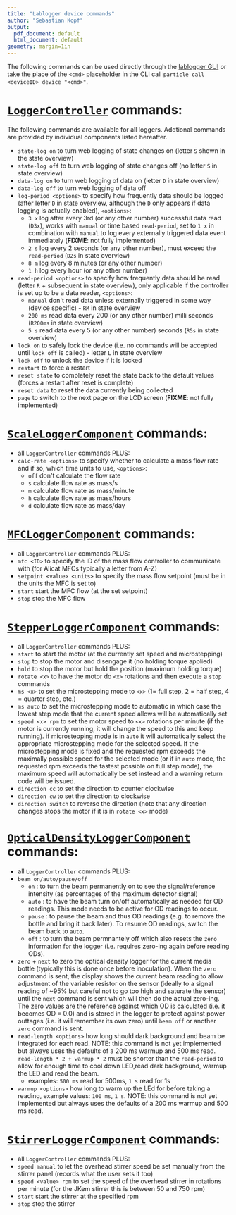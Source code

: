 ```yaml
---
title: "Lablogger device commands"
author: "Sebastian Kopf"
output:
  pdf_document: default
  html_document: default
geometry: margin=1in
---
```


The following commands can be used directly through the [lablogger GUI](https://github.com/KopfLab/lablogger) or take the place of the `<cmd>` placeholder in the CLI call `particle call <deviceID> device "<cmd>"`.

# [`LoggerController`](/src/modules/logger/LoggerController.h) commands:

The following commands are available for all loggers. Addtional commands are provided by individual components listed hereafter.

  - `state-log on` to turn web logging of state changes on (letter `S` shown in the state overview)
  - `state-log off` to turn web logging of state changes off (no letter `S` in state overview)
  - `data-log on` to turn web logging of data on (letter `D` in state overview)
  - `data-log off` to turn web logging of data off
  - `log-period <options>` to specify how frequently data should be logged (after letter `D` in state overview, although the `D` only appears if data logging is actually enabled), `<options>`:
    - `3 x` log after every 3rd (or any other number) successful data read (`D3x`), works with `manual` or time based `read-period`, set to `1 x` in combination with `manual` to log every externally triggered data event immediately (**FIXME**: not fully implemented)
    - `2 s` log every 2 seconds (or any other number), must exceed the `read-period` (`D2s` in state overview)
    - `8 m` log every 8 minutes (or any other number)
    - `1 h` log every hour (or any other number)
  - `read-period <options>` to specify how frequently data should be read (letter `R` + subsequent in state overview), only applicable if the controller is set up to be a data reader, `<options>`:
    - `manual` don't read data unless externally triggered in some way (device specific) - `RM` in state overview
    - `200 ms` read data every 200 (or any other number) milli seconds (`R200ms` in state overview)
    - `5 s` read data every 5 (or any other number) seconds (`R5s` in state overview)
  - `lock on` to safely lock the device (i.e. no commands will be accepted until `lock off` is called) - letter `L` in state overview
  - `lock off` to unlock the device if it is locked
  - `restart` to force a restart
  - `reset state` to completely reset the state back to the default values (forces a restart after reset is complete)
  - `reset data` to reset the data currently being collected
  - `page` to switch to the next page on the LCD screen (**FIXME**: not fully implemented)

# [`ScaleLoggerComponent`](/src/modules/scale/ScaleLoggerComponent.h) commands:

  - all `LoggerController` commands PLUS:
  - `calc-rate <options>` to specify whether to calculate a mass flow rate and if so, which time units to use, `<options>`:
    - `off` don't calculate the flow rate
    - `s` calculate flow rate as mass/s
    - `m` calculate flow rate as mass/minute
    - `h` calculate flow rate as mass/hours
    - `d` calculate flow rate as mass/day

# [`MFCLoggerComponent`](/src/modules/mfc/MFCLoggerComponent.h) commands:

  - all `LoggerController` commands PLUS:
  - `mfc <ID>` to specify the ID of the mass flow controller to communicate with (for Alicat MFCs typically a letter from A-Z)
  - `setpoint <value> <units>` to specify the mass flow setpoint (must be in the units the MFC is set to)
  - `start` start the MFC flow (at the set setpoint)
  - `stop` stop the MFC flow

# [`StepperLoggerComponent`](/src/modules/mfc/StepperLoggerComponent.h) commands:

  - all `LoggerController` commands PLUS:
  - `start` to start the motor (at the currently set speed and microstepping)
  - `stop` to stop the motor and disengage it (no holding torque applied)
  - `hold` to stop the motor but hold the position (maximum holding torque)
  - `rotate <x>` to have the motor do `<x>` rotations and then execute a `stop` commands
  - `ms <x>` to set the microstepping mode to `<x>` (1= full step, 2 = half step, 4 = quarter step, etc.)
  - `ms auto` to set the microstepping mode to automatic in which case the lowest step mode that the current speed allows will be automatically set
  - `speed <x> rpm` to set the motor speed to `<x>` rotations per minute (if the motor is currently running, it will change the speed to this and keep running). if microstepping mode is in `auto` it will automatically select the appropriate microstepping mode for the selected speed. If the microstepping mode is fixed and the requested rpm exceeds the maximally possible speed for the selected mode (or if in `auto` mode, the requested rpm exceeds the fastest possible on full step mode), the maximum speed will automatically be set instead and a warning return code will be issued.
  - `direction cc` to set the direction to counter clockwise
  - `direction cw` to set the direction to clockwise
  - `direction switch` to reverse the direction (note that any direction changes stops the motor if it is in `rotate <x>` mode)

# [`OpticalDensityLoggerComponent`](/src/modules/stirrer/OpticalDensityLoggerComponent.h) commands:

  - all `LoggerController` commands PLUS:
  - `beam on/auto/pause/off` 
    - `on` : to turn the beam permanently on to see the signal/reference intensity (as percentages of the maximum detector signal)
    - `auto` : to have the beam turn on/off automatically as needed for OD readings. This mode needs to be active for OD readings to occur.
    - `pause` : to pause the beam and thus OD readings (e.g. to remove the bottle and bring it back later). To resume OD readings, switch the beam back to `auto`. 
    - `off` : to turn the beam permnantely off which also resets the `zero` information for the logger (i.e. requires zero-ing again before reading ODs).
  - `zero` + `next` to zero the optical density logger for the current media bottle (typically this is done once before inoculation). When the `zero` command is sent, the display shows the current beam reading to allow adjustment of the variable resistor on the sensor (ideally to a signal reading of ~95% but careful not to go too high and saturate the sensor) until the `next` command is sent which will then do the actual zero-ing. The zero values are the reference against which OD is calculated (i.e. it becomes OD = 0.0) and is stored in the logger to protect against power outtages (i.e. it will remember its own zero) until `beam off` or another `zero` command is sent.
  - `read-length <options>` how long should dark background and beam be integrated for each read. NOTE: this command is not yet implemented but always uses the defaults of a 200 ms warmup and 500 ms read. `read-length * 2 + warmup * 2` must be shorter than the `read-period` to allow for enough time to cool down LED,read dark background, warmup the LED and read the beam. 
     - examples: `500 ms` read for 500ms, `1 s` read for 1s
  - `warmup <options>` how long to warm up the LEd for before taking a reading, example values: `100 ms`, `1 s`. NOTE: this command is not yet implemented but always uses the defaults of a 200 ms warmup and 500 ms read.

# [`StirrerLoggerComponent`](/src/modules/stirrer/StirrerLoggerComponent.h) commands:

  - all `LoggerController` commands PLUS:
  - `speed manual` to let the overhead stirrer speed be set manually from the stirrer panel (records what the user sets it too)
  - `speed <value> rpm` to set the speed of the overhead stirrer in rotations per minute (for the JKem stirrer this is between 50 and 750 rpm)
  - `start` start the stirrer at the specified rpm
  - `stop` stop the stirrer

